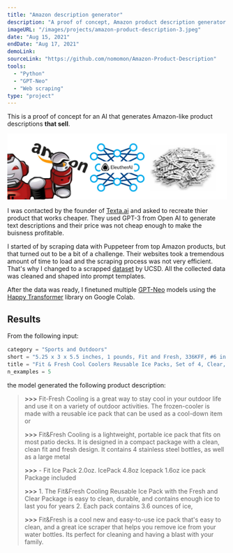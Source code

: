 ```yaml
---
title: "Amazon description generator"
description: "A proof of concept, Amazon product description generator using GPT-Neo for Texta.ai"
imageURL: "/images/projects/amazon-product-description-3.jpeg"
date: "Aug 15, 2021"
endDate: "Aug 17, 2021"
demoLink:
sourceLink: "https://github.com/nomomon/Amazon-Product-Description"
tools:
  - "Python"
  - "GPT-Neo"
  - "Web scraping"
type: "project"
---
```


This is a proof of concept for an AI that generates Amazon-like product descriptions **that sell**.

![](/images/projects/amazon-product-description-3.jpeg)

I was contacted by the founder of [Texta.ai](https://texta.ai/) and asked to recreate thier product that works cheaper. They used GPT-3 from Open AI to generate text descriptions and their price was not cheap enough to make the buisness profitable.

I started of by scraping data with Puppeteer from top Amazon products, but that turned out to be a bit of a challenge. Their websites took a tremendous amount of time to load and the scraping process was not very efficient. That's why I changed to a scrapped [dataset](https://jmcauley.ucsd.edu/data/amazon/) by UCSD. All the collected data was cleaned and shaped into prompt templates.

After the data was ready, I finetuned multiple [GPT-Neo](https://www.eleuther.ai/projects/gpt-neo/) models using the [Happy Transformer](https://happytransformer.com/) library on Google Colab.

## Results

From the following input:

```python
category = "Sports and Outdoors"
short = "5.25 x 3 x 5.5 inches, 1 pounds, Fit and Fresh, 336KFF, #6 in Sports & Outdoors (See Top 100 in Sports & Outdoors) #1 in Camping Cooler Accessories, , SLIM ICE PACKS, COMPACT DESIGN, LONG-LASTING, HEALTHY AND SAFE"
title = "Fit & Fresh Cool Coolers Reusable Ice Packs, Set of 4, Clear, Package may vary"
n_examples = 5
```

the model generated the following product description:

> **>>>** Fit-Fresh Cooling is a great way to stay cool in your outdoor life and use it on a variety of outdoor activities. The frozen-cooler is made with a reusable ice pack that can be used as a cool-down item or
>
> **>>>** Fit&Fresh Cooling is a lightweight, portable ice pack that fits on most patio decks. It is designed in a compact package with a clean, clean fit and fresh design. It contains 4 stainless steel bottles, as well as a large metal
>
> **>>>** - Fit Ice Pack 2.0oz. IcePack 4.8oz Icepack 1.6oz ice pack Package included
>
> **>>>** 1. The Fit&Fresh Cooling Reusable Ice Pack with the Fresh and Clear Package is easy to clean, durable, and contains enough ice to last you for years 2. Each pack contains 3.6 ounces of ice,
>
> **>>>** Fit&Fresh is a cool new and easy-to-use ice pack that's easy to clean, and a great ice scraper that helps you remove ice from your water bottles. Its perfect for cleaning and having a blast with your family.
